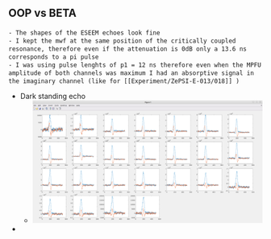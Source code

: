 ## OOP vs BETA
	- The shapes of the ESEEM echoes look fine
	- I kept the mwf at the same position of the critically coupled resonance, therefore even if the attenuation is 0dB only a 13.6 ns corresponds to a pi pulse
	- I was using pulse lenghts of p1 = 12 ns therefore even when the MPFU amplitude of both channels was maximum I had an absorptive signal in the imaginary channel (like for [[Experiment/ZePSI-E-013/018]] )
- Dark standing echo
	- ![image.png](../assets/image_1740404690816_0.png)
-